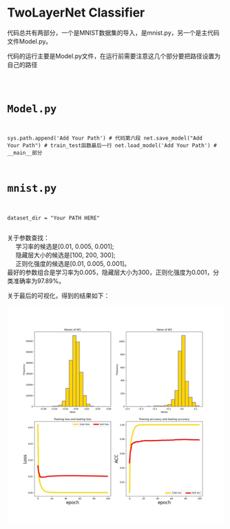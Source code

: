 # TwoLayerNet Classifier

代码总共有两部分，一个是MNIST数据集的导入，是mnist.py，另一个是主代码文件Model.py。

<p>代码的运行主要是Model.py文件，在运行前需要注意这几个部分要把路径设置为自己的路径</p>
<pre><code>

# Model.py

sys.path.append('Add Your Path')  # 代码第六段
net.save_model("Add Your Path") # train_test函数最后一行
net.load_model('Add Your Path') # __main__部分
# mnist.py

dataset_dir = "Your PATH HERE"
</code></pre>

关于参数查找：</br>
  &nbsp;&nbsp;&nbsp;&nbsp; 学习率的候选是[0.01, 0.005, 0.001];</br>
  &nbsp;&nbsp;&nbsp;&nbsp; 隐藏层大小的候选是[100, 200, 300];</br>
  &nbsp;&nbsp;&nbsp;&nbsp; 正则化强度的候选是[0.01, 0.005, 0.001]。</br>
最好的参数组合是学习率为0.005，隐藏层大小为300，正则化强度为0.001，分类准确率为97.89%。

关于最后的可视化，得到的结果如下：</br>

 ![Plot](plot.jpg)

